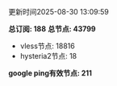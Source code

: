 更新时间2025-08-30 13:09:59

**总订阅: 188**
**总节点: 43799**
- vless节点: 18816
- hysteria2节点: 18

**google ping有效节点: 211**
